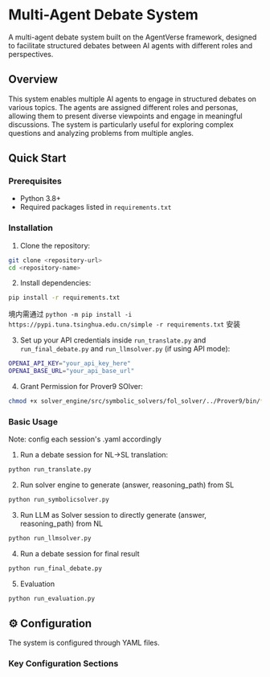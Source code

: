 # Multi-Agent Debate System

A multi-agent debate system built on the AgentVerse framework, designed to facilitate structured debates between AI agents with different roles and perspectives.

## Overview

This system enables multiple AI agents to engage in structured debates on various topics. The agents are assigned different roles and personas, allowing them to present diverse viewpoints and engage in meaningful discussions. The system is particularly useful for exploring complex questions and analyzing problems from multiple angles.


## Quick Start

### Prerequisites

- Python 3.8+
- Required packages listed in `requirements.txt`

### Installation

1. Clone the repository:
```bash
git clone <repository-url>
cd <repository-name>
```

2. Install dependencies:
```bash
pip install -r requirements.txt
```
境内需通过 `python -m pip install -i https://pypi.tuna.tsinghua.edu.cn/simple -r requirements.txt` 安装

3. Set up your API credentials inside `run_translate.py` and  `run_final_debate.py` and `run_llmsolver.py` (if using API mode):
```bash
OPENAI_API_KEY="your_api_key_here"
OPENAI_BASE_URL="your_api_base_url"
```
4. Grant Permission for Prover9 SOlver: 
```bash
chmod +x solver_engine/src/symbolic_solvers/fol_solver/../Prover9/bin/*`
```

### Basic Usage

Note: config each session's .yaml accordingly

1. Run a debate session for NL->SL translation:

```bash
python run_translate.py
```
2. Run solver engine to generate (answer, reasoning_path) from SL

```bash
python run_symbolicsolver.py 
```

3. Run LLM as Solver session to directly generate (answer, reasoning_path) from NL

```bash
python run_llmsolver.py
```

4. Run a debate session for final result

```bash
python run_final_debate.py
```

5. Evaluation


```bash
python run_evaluation.py
```

## ⚙️ Configuration

The system is configured through YAML files.

### Key Configuration Sections

